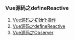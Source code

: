 ### Vue源码之defineReactive

1. [Vue源码之初始化操作](./index)
2. [Vue源码之defineReactive](./Vue源码之defineReactive)
3. [Vue源码之Observer](./Vue源码之Observer)
